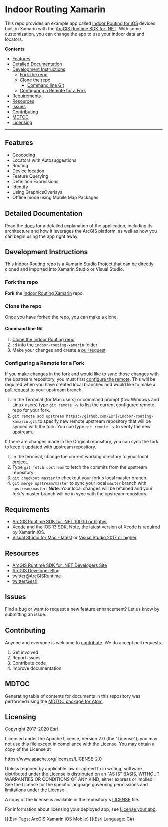 # Indoor Routing Xamarin

This repo provides an example app called [Indoor Routing for iOS](https://developers.arcgis.com/documentation/app-templates-and-builders/open-source-apps/indoor-routing/) devices built in Xamarin with the [ArcGIS Runtime SDK for .NET](https://developers.arcgis.com/net/).  With some customization, you can change the app to use your indoor data and locators.

**Contents**

<!-- MDTOC maxdepth:6 firsth1:0 numbering:0 flatten:0 bullets:1 updateOnSave:1 -->

- [Features](#features)   
- [Detailed Documentation](#detailed-documentation)   
- [Development Instructions](#development-instructions)   
   - [Fork the repo](#fork-the-repo)   
   - [Clone the repo](#clone-the-repo)   
      - [Command line Git](#command-line-git)   
   - [Configuring a Remote for a Fork](#configuring-a-remote-for-a-fork)   
- [Requirements](#requirements)   
- [Resources](#resources)   
- [Issues](#issues)   
- [Contributing](#contributing)   
- [MDTOC](#mdtoc)   
- [Licensing](#licensing)   

<!-- /MDTOC -->
---

## Features
 * Geocoding
 * Locators with Autosuggestions
 * Routing
 * Device location
 * Feature Querying
 * Definition Expressions
 * Identify
 * Using GraphicsOverlays
 * Offline mode using Mobile Map Packages

## Detailed Documentation

Read the [docs](./docs/README.md) for a detailed explanation of the application, including its architecture and how it leverages the ArcGIS platform, as well as how you can begin using the app right away.

## Development Instructions
This Indoor Routing repo is a Xamarin Studio Project that can be directly cloned and imported into Xamarin Studio or Visual Studio.

### Fork the repo
**Fork** the [Indoor Routing Xamarin](https://github.com/Esri/indoor-routing-xamarin/fork) repo.

### Clone the repo
Once you have forked the repo, you can make a clone.

#### Command line Git
1. [Clone the Indoor Routing repo](https://help.github.com/articles/fork-a-repo#step-2-clone-your-fork)
2. ```cd``` into the ```indoor-routing-xamarin``` folder
3. Make your changes and create a [pull request](https://help.github.com/articles/creating-a-pull-request)

### Configuring a Remote for a Fork
If you make changes in the fork and would like to [sync](https://help.github.com/articles/syncing-a-fork/) those changes with the upstream repository, you must first [configure the remote](https://help.github.com/articles/configuring-a-remote-for-a-fork/). This will be required when you have created local branches and would like to make a [pull request](https://help.github.com/articles/creating-a-pull-request) to your upstream branch.

1. In the Terminal (for Mac users) or command prompt (fow Windows and Linux users) type ```git remote -v``` to list the current configured remote repo for your fork.
2. ```git remote add upstream https://github.com/Esri/indoor-routing-xamarin.git``` to specify new remote upstream repository that will be synced with the fork. You can type ```git remote -v``` to verify the new upstream.

If there are changes made in the Original repository, you can sync the fork to keep it updated with upstream repository.

1. In the terminal, change the current working directory to your local project.
2. Type ```git fetch upstream``` to fetch the commits from the upstream repository.
3. ```git checkout master``` to checkout your fork's local master branch.
4. ```git merge upstream/master``` to sync your local `master` branch with `upstream/master`. **Note**: Your local changes will be retained and your fork's master branch will be in sync with the upstream repository.

## Requirements
* [ArcGIS Runtime SDK for .NET 100.10 or higher](https://developers.arcgis.com/net/)
* [Xcode](https://developer.apple.com/xcode/downloads/) and the iOS 13 SDK. Note, the latest version of Xcode is [required](https://docs.microsoft.com/en-us/xamarin/ios/get-started/installation/#required-components) by Xamarin.iOS.
* [Visual Studio for Mac - latest](https://visualstudio.microsoft.com/vs/mac/) or [Visual Studio 2017 or higher](https://visualstudio.microsoft.com/vs/whatsnew/)

## Resources
* [ArcGIS Runtime SDK for .NET Developers Site](https://developers.arcgis.com/net/)
* [ArcGIS Developer Blog](https://www.esri.com/arcgis-blog/developers/)
* [twitter@ArcGISRuntime](https://twitter.com/ArcGISRuntime)
* [twitter@esri](https://twitter.com/esri)

## Issues
Find a bug or want to request a new feature enhancement?  Let us know by submitting an issue.

## Contributing
Anyone and everyone is welcome to [contribute](CONTRIBUTING.md). We do accept pull requests.

1. Get involved
2. Report issues
3. Contribute code
4. Improve documentation

## MDTOC

Generating table of contents for documents in this repository was performed using the [MDTOC package for Atom](https://atom.io/packages/atom-mdtoc).

## Licensing
Copyright 2017-2020 Esri

Licensed under the Apache License, Version 2.0 (the "License"); you may not use this file except in compliance with the License. You may obtain a copy of the License at

https://www.apache.org/licenses/LICENSE-2.0

Unless required by applicable law or agreed to in writing, software distributed under the License is distributed on an "AS IS" BASIS, WITHOUT WARRANTIES OR CONDITIONS OF ANY KIND, either express or implied. See the License for the specific language governing permissions and limitations under the License.

A copy of the license is available in the repository's [LICENSE](LICENSE) file.

For information about licensing your deployed app, see [License your app](https://developers.arcgis.com/net/license-and-deployment/license/).

[](Esri Tags: ArcGIS Xamarin iOS Mobile)
[](Esri Language: C#)​
